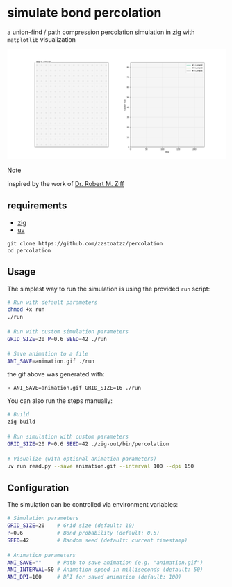 # simulate bond percolation

a union-find / path compression percolation simulation in zig with `matplotlib` visualization


![percolation](./animation.gif)

> [!NOTE]
> inspired by the work of [Dr. Robert M. Ziff](https://scholar.google.com/citations?hl=en&user=CUqzFcEAAAAJ)

## requirements
- [zig](https://ziglang.org/learn/getting-started/#managers)
- [uv](https://docs.astral.sh/uv/getting-started/installation/)

```
git clone https://github.com/zzstoatzz/percolation
cd percolation
```

## Usage

The simplest way to run the simulation is using the provided `run` script:

```bash
# Run with default parameters
chmod +x run
./run

# Run with custom simulation parameters
GRID_SIZE=20 P=0.6 SEED=42 ./run

# Save animation to a file
ANI_SAVE=animation.gif ./run
```

the gif above was generated with:
```
» ANI_SAVE=animation.gif GRID_SIZE=16 ./run
```


You can also run the steps manually:

```bash
# Build
zig build

# Run simulation with custom parameters
GRID_SIZE=20 P=0.6 SEED=42 ./zig-out/bin/percolation

# Visualize (with optional animation parameters)
uv run read.py --save animation.gif --interval 100 --dpi 150
```

## Configuration

The simulation can be controlled via environment variables:

```bash
# Simulation parameters
GRID_SIZE=20    # Grid size (default: 10)
P=0.6           # Bond probability (default: 0.5) 
SEED=42         # Random seed (default: current timestamp)

# Animation parameters
ANI_SAVE=""     # Path to save animation (e.g. "animation.gif")
ANI_INTERVAL=50 # Animation speed in milliseconds (default: 50)
ANI_DPI=100     # DPI for saved animation (default: 100)
```